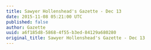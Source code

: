 ```yaml
---
title: Sawyer Hollenshead's Gazette - Dec 13
date: 2015-11-08 05:21:00 UTC
published: false
author: Gazette
uuid: a6f185d8-5868-4f55-b3ed-84129a680280
original_title: Sawyer Hollenshead's Gazette - Dec 13
---
```


